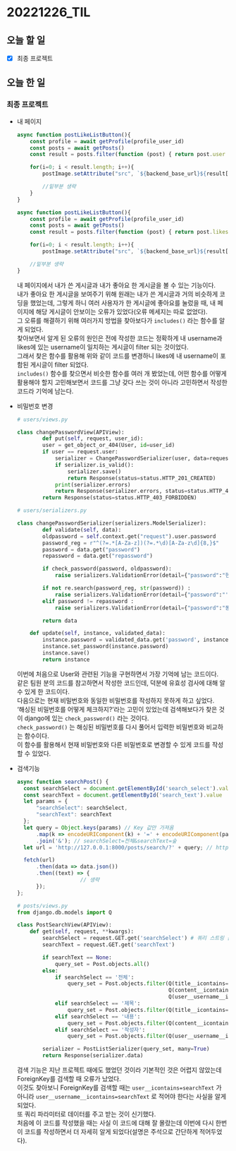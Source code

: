 # 20221226_TIL

## 오늘 할 일
- [X] 최종 프로젝트

## 오늘 한 일
### 최종 프로젝트
- 내 페이지
    
    ```javascript
    async function postLikeListButton(){
        const profile = await getProfile(profile_user_id)
        const posts = await getPosts()
        const result = posts.filter(function (post) { return post.user == profile.username})
    
        for(i=0; i < result.length; i++){
            postImage.setAttribute("src", `${backend_base_url}${result[i].image.after_image}`)
    
            //밑부분 생략
        }
    }
    ```
    
    ```javascript
    async function postLikeListButton(){
        const profile = await getProfile(profile_user_id)
        const posts = await getPosts()
        const result = posts.filter(function (post) { return post.likes.includes(profile.username) == true})
    
        for(i=0; i < result.length; i++){
            postImage.setAttribute("src", `${backend_base_url}${result[i].image.after_image}`)
    
        //밑부분 생략
    }
    ```
    
    내 페이지에서 내가 쓴 게시글과 내가 좋아요 한 게시글을 볼 수 있는 기능이다.<br>
    내가 좋아요 한 게시글을 보여주기 위해 원래는 내가 쓴 게시글과 거의 비슷하게 코딩을 했었는데, 그렇게 하니 여러 사용자가 한 게시글에 좋아요를 눌렀을 때, 내 페이지에 해당 게시글이 안보이는 오류가 있었다(오류 메세지는 따로 없었다).<br>
    그 오류를 해결하기 위해 여러가지 방법을 찾아보다가 `includes()` 라는 함수를 알게 되었다.<br>
    찾아보면서 알게 된 오류의 원인은 전에 작성한 코드는 정확하게 내 username과 likes에 있는 username이 일치하는 게시글이 filter 되는 것이었다.<br>
    그래서 찾은 함수를 활용해 위와 같이 코드를 변경하니 likes에 내 username이 포함된 게시글이 filter 되었다. <br>
    `includes()` 함수를 찾으면서 비슷한 함수를 여러 개 봤었는데, 어떤 함수를 어떻게 활용해야 할지 고민해보면서 코드를 그냥 갖다 쓰는 것이 아니라 고민하면서 작성한 코드라 기억에 남는다.<br>
    
- 비밀번호 변경
    
    ```python
    # users/views.py
    
    class changePasswordView(APIView):
    		def put(self, request, user_id):
            user = get_object_or_404(User, id=user_id)
            if user == request.user:
                serializer = ChangePasswordSerializer(user, data=request.data, context={'request': request})
                if serializer.is_valid():
                    serializer.save()
                    return Response(status=status.HTTP_201_CREATED)
                print(serializer.errors)
                return Response(serializer.errors, status=status.HTTP_400_BAD_REQUEST)
            return Response(status=status.HTTP_403_FORBIDDEN)
    ```
    
    ```python
    # users/serializers.py
    
    class changePasswordSerializer(serializers.ModelSerializer):
    		def validate(self, data):
            oldpassword = self.context.get("request").user.password
            password_reg = r"^(?=.*[A-Za-z])(?=.*\d)[A-Za-z\d]{8,}$"
            password = data.get("password")
            repassword = data.get("repassword")
    
            if check_password(password, oldpassword):
                raise serializers.ValidationError(detail={"password":"현재 사용중인 비밀번호와 동일한 비밀번호는 입력할 수 없습니다."})
    
            if not re.search(password_reg, str(password)) :
                raise serializers.ValidationError(detail={"password":"'비밀번호'는 최소 한 개의 영문자와 숫자를 포함해 8글자 이상으로 만들어 주세요."})
            elif password != repassword :
                raise serializers.ValidationError(detail={"password":"동일한 비밀번호를 입력해 주세요."})
    
            return data
    
        def update(self, instance, validated_data):
            instance.password = validated_data.get('password', instance.password)
            instance.set_password(instance.password)
            instance.save()
            return instance
    ```
    
    이번에 처음으로 User와 관련된 기능을 구현하면서 가장 기억에 남는 코드이다.<br>
    같은 팀원 분의 코드를 참고하면서 작성한 코드인데, 덕분에 유효성 검사에 대해 알 수 있게 한 코드이다.<br>
    다음으로는 현재 비밀번호와 동일한 비밀번호를 작성하지 못하게 하고 싶었다.<br>
    ‘해싱된 비밀번호를 어떻게 체크하지?’라는 고민이 있었는데 검색해보다가 찾은 것이 django에 있는 `check_password()` 라는 것이다.<br>
    `check_password()` 는 해싱된 비밀번호를 다시 풀어서 입력한 비밀번호와 비교하는 함수이다.<br>
    이 함수를 활용해서 현재 비밀번호와 다른 비밀번호로 변경할 수 있게 코드를 작성할 수 있었다.<br>
    
- 검색기능
    
    ```javascript
    async function searchPost() {
      const searchSelect = document.getElementById('search_select').value
      const searchText = document.getElementById('search_text').value
      let params = {
          "searchSelect": searchSelect,
          "searchText": searchText
      };
      let query = Object.keys(params) // Key 값만 가져옴
          .map(k => encodeURIComponent(k) + '=' + encodeURIComponent(params[k])) // searchSelect + '=' + 전체 => searchSelect=전체
          .join('&'); // searchSelect=전체&searchText=숲
      let url = 'http://127.0.0.1:8000/posts/search/?' + query; // http://127.0.0.1:8000/posts/search/?searchSelect=전체&searchText=숲
    
      fetch(url) 
          .then(data => data.json())
          .then((text) => {
    					// 생략
          });
    };
    ```
    
    ```python
    # posts/views.py
    from django.db.models import Q
    
    class PostSearchView(APIView):
        def get(self, request, **kwargs):
            searchSelect = request.GET.get('searchSelect') # 쿼리 스트링 값(value)을 가져옴
            searchText = request.GET.get('searchText')
    
            if searchText == None:
                query_set = Post.objects.all()
            else:
                if searchSelect == '전체':
                    query_set = Post.objects.filter(Q(title__icontains=searchText) |
                                                    Q(content__icontains=searchText) |
                                                    Q(user__username__icontains=searchText)).distinct() 
                elif searchSelect == '제목':
                    query_set = Post.objects.filter(Q(title__icontains=searchText)).distinct() 
                elif searchSelect == '내용':
                    query_set = Post.objects.filter(Q(content__icontains=searchText)).distinct() 
                elif searchSelect == '작성자':
                    query_set = Post.objects.filter(Q(user__username__icontains=searchText)).distinct()
    
            serializer = PostListSerializer(query_set, many=True)
            return Response(serializer.data)
    ```
    
    검색 기능은 지난 프로젝트 때에도 했었던 것이라 기본적인 것은 어렵지 않았는데 ForeignKey를 검색할 때 오류가 났었다.<br>
    이것도 찾아보니 ForeignKey를 검색할 때는 `user__icontains=searchText` 가 아니라 `user__username__icontains=searchText` 로 적어야 한다는 사실을 알게 되었다.<br>
    또 쿼리 파라미터로 데이터를 주고 받는 것이 신기했다. <br>
    처음에 이 코드를 작성했을 때는 사실 이 코드에 대해 잘 몰랐는데 이번에 다시 한번 이 코드를 작성하면서 더 자세히 알게 되었다(설명은 주석으로 간단하게 적어두었다).<br>